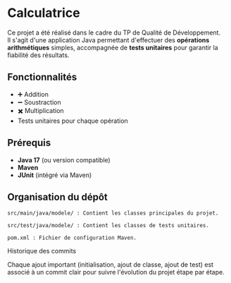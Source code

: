 
# Calculatrice

Ce projet a été réalisé dans le cadre du TP de Qualité de Développement.  
Il s'agit d'une application Java permettant d'effectuer des **opérations arithmétiques** simples, accompagnée de **tests unitaires** pour garantir la fiabilité des résultats.

## Fonctionnalités

- ➕ Addition
- ➖ Soustraction
- ✖️ Multiplication
- Tests unitaires pour chaque opération

## Prérequis

- **Java 17** (ou version compatible)
- **Maven**
- **JUnit** (intégré via Maven)

  
## Organisation du dépôt

    src/main/java/modele/ : Contient les classes principales du projet.

    src/test/java/modele/ : Contient les classes de tests unitaires.

    pom.xml : Fichier de configuration Maven.

Historique des commits

Chaque ajout important (initialisation, ajout de classe, ajout de test) est associé à un commit clair pour suivre l'évolution du projet étape par étape.

